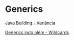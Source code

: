 # Generics


[Java Building - Variância](https://www.notion.so/h2smd/java-generics-ba13783703ff4114a1a27aa86aa32fb4#52db9cbf222a4351811f4e15db784112)

[Generics indo além - Wildcards](https://www.notion.so/h2smd/java-generics-ba13783703ff4114a1a27aa86aa32fb4#31a2f5853ef649d78eb157acf7171bb8)